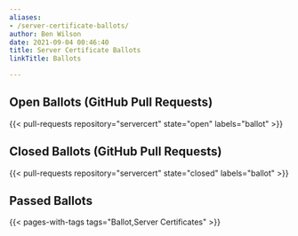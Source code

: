 ```yaml
---
aliases:
- /server-certificate-ballots/
author: Ben Wilson
date: 2021-09-04 00:46:40
title: Server Certificate Ballots
linkTitle: Ballots

---
```


## Open Ballots (GitHub Pull Requests)

{{< pull-requests repository="servercert" state="open" labels="ballot" >}}

## Closed Ballots (GitHub Pull Requests)

{{< pull-requests repository="servercert" state="closed" labels="ballot" >}}

## Passed Ballots

{{< pages-with-tags tags="Ballot,Server Certificates" >}}